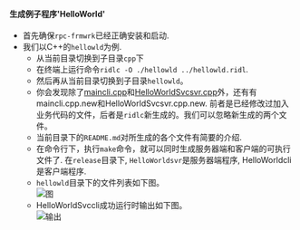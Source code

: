 #### 生成例子程序'HelloWorld'
   * 首先确保`rpc-frmwrk`已经正确安装和启动.
   * 我们以C++的`hellowld`为例.
      * 从当前目录切换到子目录`cpp`下
      * 在终端上运行命令`ridlc -O ./hellowld ../hellowld.ridl`. 
      * 然后再从当前目录切换到子目录`hellowld`。
      * 你会发现除了[maincli.cpp](https://github.com/zhiming99/rpc-frmwrk/blob/master/examples/cpp/hellowld/maincli.cpp)和[HelloWorldSvcsvr.cpp](https://github.com/zhiming99/rpc-frmwrk/blob/master/examples/cpp/hellowld/HelloWorldSvcsvr.cpp)外，还有有maincli.cpp.new和HelloWorldSvcsvr.cpp.new. 前者是已经修改过加入业务代码的文件，后者是`ridlc`新生成的。我们可以忽略新生成的两个文件。   
      * 当前目录下的`README.md`对所生成的各个文件有简要的介绍.
      * 在命令行下，执行`make`命令，就可以同时生成服务器端和客户端的可执行文件了. 在`release`目录下, `HelloWorldsvr`是服务器端程序, HelloWorldcli是客户端程序.
      * `hellowld`目录下的文件列表如下图。   
   ![图](https://github.com/zhiming99/rpc-frmwrk/blob/master/pics/hellowld-tree.png)
      * HelloWorldSvccli成功运行时输出如下图。   
   ![输出](https://github.com/zhiming99/rpc-frmwrk/blob/master/pics/hellowld.png)
